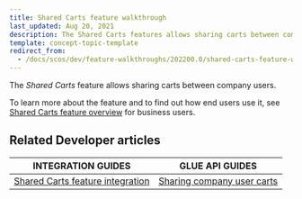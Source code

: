 ```yaml
---
title: Shared Carts feature walkthrough
last_updated: Aug 20, 2021
description: The Shared Carts features allows sharing carts between company users.
template: concept-topic-template
redirect_from:
  - /docs/scos/dev/feature-walkthroughs/202200.0/shared-carts-feature-walkthrough.html
---
```


The _Shared Carts_ feature allows sharing carts between company users.


To learn more about the feature and to find out how end users use it, see [Shared Carts feature overview](/docs/scos/user/features/{{page.version}}/shared-carts-feature-overview.html) for business users.


## Related Developer articles

|INTEGRATION GUIDES  | GLUE API GUIDES  |
|---------|---------|
|[Shared Carts feature integration](/docs/scos/dev/feature-integration-guides/{{page.version}}/shared-carts-feature-integration.html) | [Sharing company user carts](/docs/scos/dev/glue-api-guides/{{page.version}}/managing-carts/sharing-company-user-carts/sharing-company-user-carts.html)  |
